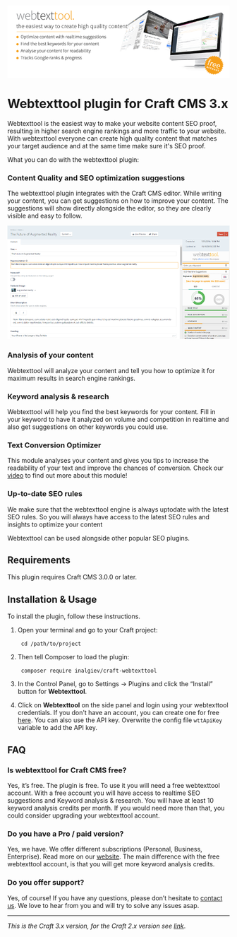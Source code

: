 ![Screenshot](resources/img/banner.png)

# Webtexttool plugin for Craft CMS 3.x
Webtexttool is the easiest way to make your website content SEO proof, resulting in higher search engine rankings and more traffic to your website. With webtexttool everyone can create high quality content that matches your target audience and at the same time make sure it's SEO proof. 

What you can do with the webtexttool plugin: 

### Content Quality and SEO optimization suggestions
The webtexttool plugin integrates with the Craft CMS editor. While writing your content, you can get suggestions on how to improve your content. The suggestions will show directly alongside the editor, so they are clearly visible and easy to follow.

![Screenshot](resources/screenshots/seo-suggestions-screenshot-v2.png)

### Analysis of your content
Webtexttool will analyze your content and tell you how to optimize it for maximum results in search engine rankings. 

### Keyword analysis & research
Webtexttool will help you find the best keywords for your content. Fill in your keyword to have it analyzed on volume and competition in realtime and also get suggestions on other keywords you could use.

### Text Conversion Optimizer
This module analyses your content and gives you tips to increase the readability of your text and improve the chances of conversion. Check our [video](https://youtu.be/5NZ6IjHntIQ) to find out more about this module!

### Up-to-date SEO rules
We make sure that the webtexttool engine is always uptodate with the latest SEO rules. So you will always have access to the latest SEO rules and insights to optimize your content

Webtexttool can be used alongside other popular SEO plugins.

## Requirements

This plugin requires Craft CMS 3.0.0 or later.

## Installation & Usage

To install the plugin, follow these instructions.

1. Open your terminal and go to your Craft project:

        cd /path/to/project

2. Then tell Composer to load the plugin:

        composer require inalgiev/craft-webtexttool

3. In the Control Panel, go to Settings → Plugins and click the “Install” button for **Webtexttool**.

4. Click on **Webtexttool** on the side panel and login using your webtexttool credentials. If you don't have an account, you can create one for free [here](https://app.webtexttool.com/#/register-free). You can also use the API key. Overwrite the config file `wttApiKey` variable to add the API key.

## FAQ

### Is webtexttool for Craft CMS free?
Yes, it’s free. The plugin is free. To use it you will need a free webtexttool account. With a free account you will have access to realtime SEO suggestions and Keyword analysis & research. You will have at least 10 keyword analysis credits per month. If you would need more than that, you could consider upgrading your webtexttool account.

### Do you have a Pro / paid version?
Yes, we have. We offer different subscriptions (Personal, Business, Enterprise). Read more on our [website](https://www.webtexttool.com/pricing). The main difference with the free webtexttool account, is that you will get more keyword analysis credits.

### Do you offer support?
Yes, of course! If you have any questions, please don’t hesitate to [contact us](https://www.webtexttool.com/about-webtexttool/contact/). We love to hear from you and will try to solve any issues asap.

---
*This is the Craft 3.x version, for the Craft 2.x version see [link](https://github.com/iNalgiev/webtexttool)*.